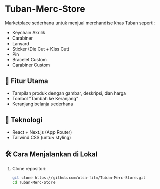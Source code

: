 # Tuban-Merc-Store
Marketplace sederhana untuk menjual merchandise khas Tuban seperti:

- Keychain Akrilik  
- Carabiner  
- Lanyard  
- Sticker (Die Cut + Kiss Cut)  
- Pin  
- Bracelet Custom  
- Carabiner Custom  

## 🚀 Fitur Utama
- Tampilan produk dengan gambar, deskripsi, dan harga  
- Tombol "Tambah ke Keranjang"  
- Keranjang belanja sederhana  

## 🧱 Teknologi
- React + Next.js (App Router)
- Tailwind CSS (untuk styling)

## 🛠 Cara Menjalankan di Lokal

1. Clone repositori:
   ```bash
   git clone https://github.com/olsa-film/Tuban-Merc-Store.git
   cd Tuban-Merc-Store
